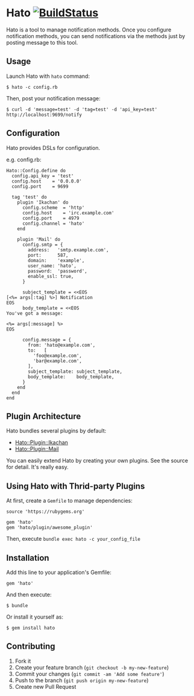 # Hato [![BuildStatus](https://secure.travis-ci.org/kentaro/hato.png)](http://travis-ci.org/kentaro/hato)

Hato is a tool to manage notification methods. Once you configure notification methods, you can send notifications via the methods just by posting message to this tool.

## Usage

Launch Hato with `hato` command:

```
$ hato -c config.rb
```

Then, post your notification message:

```
$ curl -d 'message=test' -d 'tag=test' -d 'api_key=test' http://localhost:9699/notify
```

## Configuration

Hato provides DSLs for configuration.

e.g. config.rb:

```
Hato::Config.define do
  config.api_key = 'test'
  config.host    = '0.0.0.0'
  config.port    = 9699

  tag 'test' do
    plugin 'Ikachan' do
      config.scheme  = 'http'
      config.host    = 'irc.example.com'
      config.port    = 4979
      config.channel = 'hato'
    end

    plugin 'Mail' do
      config.smtp = {
        address:   'smtp.example.com',
        port:      587,
        domain:    'example',
        user_name: 'hato',
        password:  'password',
        enable_ssl: true,
      }

      subject_template = <<EOS
[<%= args[:tag] %>] Notification
EOS
      body_template = <<EOS
You've got a message:

<%= args[:message] %>
EOS

      config.message = {
        from: 'hato@example.com',
        to:   [
          'foo@example.com',
          'bar@example.com',
        ],
        subject_template: subject_template,
        body_template:    body_template,
      }
    end
  end
end
```

## Plugin Architecture

Hato bundles several plugins by default:

  * [Hato::Plugin::Ikachan](lib/hato/plugin/ikachan.rb)
  * [Hato::Plugin::Mail](lib/hato/plugin/mail.rb)

You can easily extend Hato by creating your own plugins. See the source for detail. It's really easy.

## Using Hato with Thrid-party Plugins

At first, create a `Gemfile` to manage dependencies:

```
source 'https://rubygems.org'

gem 'hato'
gem 'hato/plugin/awesome_plugin'
```

Then, execute `bundle exec hato -c your_config_file`

## Installation

Add this line to your application's Gemfile:

    gem 'hato'

And then execute:

    $ bundle

Or install it yourself as:

    $ gem install hato

## Contributing

1. Fork it
2. Create your feature branch (`git checkout -b my-new-feature`)
3. Commit your changes (`git commit -am 'Add some feature'`)
4. Push to the branch (`git push origin my-new-feature`)
5. Create new Pull Request

